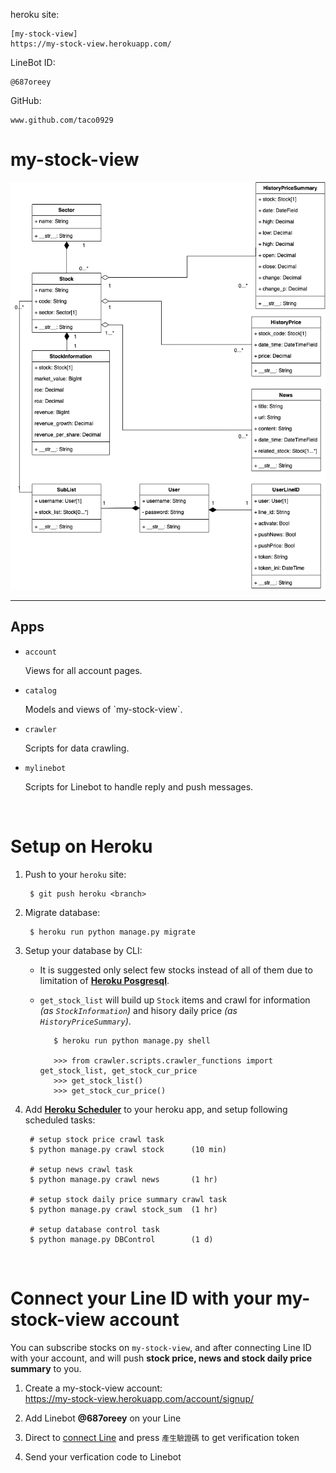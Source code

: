 heroku site: 

    [my-stock-view]
    https://my-stock-view.herokuapp.com/

LineBot ID:

    @687oreey

GitHub:

    www.github.com/taco0929


# my-stock-view
![alt text](my_stock_view.png)

-----
##  Apps

- `account`  
  <p>Views for all account pages.</p>
- `catalog`  
  <p></p>
  Models and views of `my-stock-view`.
  <p></p> 
- `crawler` 
  <p>Scripts for data crawling.</p>
- `mylinebot`  
  <p>
  Scripts for Linebot to handle reply and push messages.

<br> 

# Setup on Heroku

1. Push to your `heroku` site:  
        
        $ git push heroku <branch>
2. Migrate database:  

        $ heroku run python manage.py migrate
3. Setup your database by CLI:   
   * It is suggested only select few stocks instead of all of them due to limitation of [**Heroku Posgresql**](https://devcenter.heroku.com/changelog-items/96 "10,000 Row Limit Enforced on Heroku Postgres Dev plan").  
   * `get_stock_list` will build up `Stock` items and crawl for information *(as `StockInformation`)* and hisory daily price *(as `HistoryPriceSummary`)*.

            $ heroku run python manage.py shell

            >>> from crawler.scripts.crawler_functions import get_stock_list, get_stock_cur_price
            >>> get_stock_list()
            >>> get_stock_cur_price()


4. Add [**Heroku Scheduler**](https://devcenter.heroku.com/articles/scheduler) to your heroku app, and setup following scheduled tasks:  
        
        # setup stock price crawl task
        $ python manage.py crawl stock      (10 min)

        # setup news crawl task
        $ python manage.py crawl news       (1 hr)

        # setup stock daily price summary crawl task
        $ python manage.py crawl stock_sum  (1 hr)

        # setup database control task
        $ python manage.py DBControl        (1 d)

<br>

# Connect your Line ID with your my-stock-view account
You can subscribe stocks on `my-stock-view`, and after connecting Line ID with your account, and will push **stock price, news and stock daily price summary** to you.

1. Create a my-stock-view account:  
    https://my-stock-view.herokuapp.com/account/signup/

2. Add Linebot **@687oreey** on your Line
3. Direct to [connect Line](https://my-stock-view.herokuapp.com/account/add_line/) and press `產生驗證碼` to get verification token
4. Send your verfication code to Linebot


 
